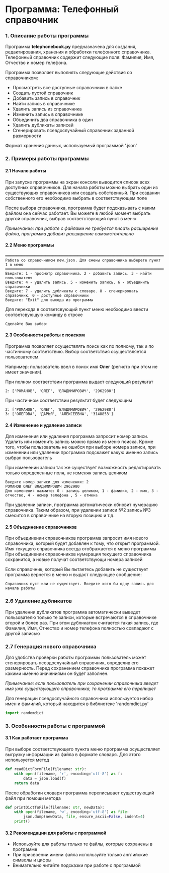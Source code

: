 # Программа: Телефонный справочник

### 1. Описание работы программы

Программа **telephonebook.py** предназначена для создания, редактирования, хранения и обработки 
телефонного справочника. Телефонный справочник содержит следующие поля: Фамилия, Имя, Отчество и 
номер телефона.

Программа позволяет выполнять следующие действия со справочником:

- Просмотреть все доступные справочники в папке
- Создать пустой справочник
- Добавить запись в справочник
- Найти запись в справочнике
- Удалить запись из справочника
- Изменить запись в справочнике
- Объединить два справочника в один
- Удалить дубликаты записей
- Сгенерировать псевдослучайный справочник заданной размерности

Формат хранения данных, используемый программой '.json'

### 2. Примеры работы программы

#### 2.1 Начало работы

При запуске программы на экран консоли выводится список всех доступных справочников.
Для начала работы можно выбрать один из существующих справочников или создать собственный.
При создании собственного его необходимо выбрать в соответствующем поле

После выбора справочника, программа будет подсказывать с каким файлом она сейчас работает.
Вы можете в любой момент выбрать другой справочник, выбрав соответствующий пункт в меню

*Примечание: при работе с файлами не требуется писать расширение файла, программа добавит*
*расширение самомстоятельно*

#### 2.2 Меню программы
````
═════════════════════════════════════════════════════════════════════════════════
Работа со справочником new.json. Для смены справочника выберете пункт 1 в меню
═════════════════════════════════════════════════════════════════════════════════
Введите: 1 - просмотр справочника. 2 - добавить запись. 3 - найти пользователя
Введите: 4 - удалить запись. 5 - изменить запись. 6 - объединить справочники
Введите: 7 - удалить дубликаты с словаре. 8 - сгенерировать справочник. 0 - доступные справочники
Введите: "Exit" для выхода из программы
````
Для перехода в соответсвующий пункт меню необходимо ввести соответсвующую команду в
строке
````
Сделайте Ваш выбор: 
````
#### 2.3 Особенности работы с поиском

Программа позволяет осуществлять поиск как по полному, так и по частичному соответствию.
Выбор соответствия осуществляется пользователем.

Например: пользователь ввел в поиск имя **Олег** (регистр при этом не имеет значения).

При полном соответствии программа выдаст следующий результат
````
2: ['РОМАНОВ', 'ОЛЕГ', 'ВЛАДИМИРОВИЧ', '2962980']
````
При частичном соответствии результат будет следующим 
````
2: ['РОМАНОВ', 'ОЛЕГ', 'ВЛАДИМИРОВИЧ', '2962980']
3: ['ОЛЕГОВА', 'ДАРЬЯ', 'АЛЕКСЕЕВНА', '3148853']
````
#### 2.4 Изменение и удаление записи
Для изменения или удаления программа запросит номер записи.
Удалить или изменить запись можно прямо из меню поиска.
Кроме того, чтобы пользователь не ошибся при выборе номера записи,
при изменении или удалении программа подскажет какую именно запись
выбрал пользователь

При изменении записи так же существует возможность редактировать только
определенные поля, не изменяя запись целиком

````
Введите номер записи для изменения: 2
РОМАНОВ ОЛЕГ ВЛАДИМИРОВИЧ 2962980
Для изменения нажмите: 0 - запись целиком, 1 - фамилия, 2 - имя, 3 - отчество, 4 - номер телефона , 5 - отмена
````

При удалении записи, программа автоматически обновит нумерацию справочника.
Таким образом, при удалении записи №2 запись №3 смесится в справочнике на вторую позицию и т.д.

####  2.5 Объединение справочников
При объединении справочников программа запросит имя нового справочника, который будет
добавлен к тому, что открыт программой.
Имя текущего справочника всегда отображается в меню программы
При объединении справочников нумерация текущего справочника сохранится,
а новые получат соответствующи номера записей

Если справочник, который Вы пытаетесь добавить не существует программа
вернется в меню и выдаст следующее сообщение:

````
Справочник пуст или не существует. Введите хотя бы одну запись для начала работы
````

### 2.6 Удаление дубликатов

При удалении дубликатов программа автоматически выведет пользователю
только те записи, которые встречаются в справочнике второй и более раз.
При этом дубликатом считается такая запись, где Фамилия, Имя, Отчество и номер
телефона полностью совпадают с другой записью

### 2.7 Генерация нового справочника

Для удобства проверки работы программы пользователь может сгенерировать 
псевдослучайный справочник, определив его размерность.
Перед сохранением справочника программа покажет какими именно значениями он будет заполнен.

*Примечание: если пользователь при сохранении справочника введет имя
уже существующего справочника, то программа его перепишет*

Для генерации псевдослучайного справочника используется набор имен и фамилий,
который находится в библиотеке 'randomdict.py'

```python
import randomdict
```

### 3. Особенности работы с программой

#### 3.1 Как работает программа
При выборе соответствующего пункта меню программа осуществляет выгрузку
информации из файла в формате словаря.
Для этого используется метод
```python
def readDictFormFile(filename: str):
    with open(filename, 'r', encoding='utf-8') as f:
        data = json.load(f)
    return data
```

После обработки словаря программа переписывает существующий файл при помощи метода
```python
def printDictToFile(filename: str, newData):
    with open(filename, 'w', encoding='utf-8') as file:
        json.dump(newData, file, ensure_ascii=False, indent=4)
    print()
```

#### 3.2 Рекомендации для работы с программой
- Используйте для работы только те файлы, которые сохранены в программе
- При присвоении имени файла используйте только английские символы и цифры
- Внимательно читайте подсказки при работе с программой
